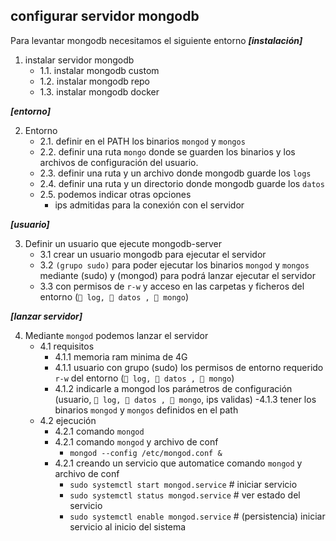 <!-- cSpell:ignore zxvf -->
<!-- markdownlint-disable MD041 MD032 MD029-->

## configurar servidor mongodb

Para levantar mongodb necesitamos el siguiente entorno
**_[instalación]_**

1. instalar servidor mongodb
   - 1.1. instalar mongodb custom
   - 1.2. instalar mongodb repo
   - 1.3. instalar mongodb docker

**_[entorno]_**

2. Entorno
   - 2.1. definir en el PATH los binarios `mongod` y `mongos`
   - 2.2. definir una ruta `mongo` donde se guarden los binarios y los archivos de configuración del usuario.
   - 2.3. definir una ruta y un archivo donde mongodb guarde los `logs`
   - 2.4. definir una ruta y un directorio donde mongodb guarde los `datos`
   - 2.5. podemos indicar otras opciones
     - ips admitidas para la conexión con el servidor

**_[usuario]_**

3. Definir un usuario que ejecute mongodb-server
   - 3.1 crear un usuario mongodb para ejecutar el servidor
   - 3.2 `(grupo sudo)` para poder ejecutar los binarios `mongod` y `mongos` mediante (sudo) y (mongod) para podrá lanzar ejecutar el servidor
   - 3.3 con permisos de `r-w` y acceso en las carpetas y ficheros del entorno (`📄 log, 📁 datos , 📁 mongo`)

**_[lanzar servidor]_**

4. Mediante `mongod` podemos lanzar el servidor
   - 4.1 requisitos
     - 4.1.1 memoria ram minima de 4G
     - 4.1.1 usuario con grupo (sudo) los permisos de entorno requerido `r-w` del entorno (`📄 log, 📁 datos , 📁 mongo`)
     - 4.1.2 indicarle a mongod los parámetros de configuración (usuario, `📄 log, 📁 datos , 📁 mongo`, ips validas)
       -4.1.3 tener los binarios `mongod` y `mongos` definidos en el path
   - 4.2 ejecución
     - 4.2.1 comando `mongod`
     - 4.2.1 comando `mongod` y archivo de conf
       - `mongod --config /etc/mongod.conf &`
     - 4.2.1 creando un servicio que automatice comando `mongod` y archivo de conf
       - `sudo systemctl start mongod.service` # iniciar servicio
       - `sudo systemctl status mongod.service` # ver estado del servicio
       - `sudo systemctl enable mongod.service` # (persistencia) iniciar servicio al inicio del sistema

